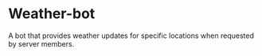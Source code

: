 # Weather-bot
A bot that provides weather updates for specific locations when requested by server members.
